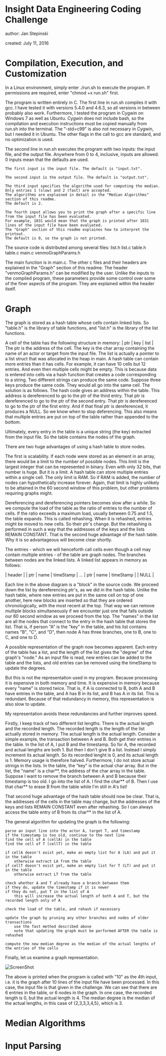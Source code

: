 # Insight Data Engineering Coding Challenge
author: Jan Stepinski

created: July 11, 2016

# Compilation, Execution, and Customization

In a Linux environment, simply enter ./run.sh to execute the program. 
If permissions are required, enter "chmod +x run.sh" first.

The program is written entirely in C.
The first line in run.sh compiles it with gcc. I have tested it with versions 5.4.0 and 4.6.3, so all versions in between probably also work. Furthermore, I tested the program in Cygwin on Windows 7 as well as Ubuntu. Cygwin does not include bash, so the compilation and execution instructions must be copied manually from run.sh into the terminal. The "-std=c99" is also not necessary in Cygwin, but I needed it in Ubuntu. 
The other flags in the call to gcc are standard, and no optimization is used.

The second line in run.sh executes the program with two inputs: the input file, and the output file.
Anywhere from 0 to 4, inclusive, inputs are allowed. 0 inputs mean that the defaults are used.

	The first input is the input file. The default is "input.txt".
	
	The second input is the output file. The default is "output.txt".
	
	The third input specifies the algorithm used for computing the median. 
	Only entries 1 (slow) and 2 (fast) are accepted. 
	The algorithms are explained in detail in the "Median Algorithms" section of this readme. 
	The default is 2.
	
	The fourth input allows you to print the graph after a specific line from the input file has been evaluated. 
	For example, 1031 would mean that the graph is printed after 1031 lines of the input file have been evaluated. 
	The "Graph" section of this readme explaines how to interpret the printout. 
	The default is 0, so the graph is not printed.

The source code is distributed among several files:
	list.h
	list.c
	table.h
	table.c
	main.c
	venmoGraphParams.h

The main function is in main.c. The other c files and their headers are explained in the "Graph" section of this readme.
The header "venmoGraphParams.h" can be modified by the user. Unlike the inputs to the compiled program, these parameters provide some control over some of the finer aspects of the program. They are explained within the header itself.

# Graph

The graph is stored as a hash table whose cells contain linked lists.
So "table.h" is the library of table functions, and "list.h" is the library of the list functions.

A cell of the table has the following structure in memory:
| ptr | key | list |
The ptr is the address of the cell.
The key is the char array containing the name of an actor or target from the input file.
The list is actually a pointer to a list struct that was allocated in the heap in main.
A hash table can contain more entries than it has cells. For example, it can have 10 cells but 12 entries. And even then multiple cells might be empty. This is because data is entered into cells via a hash function that creates a code corresponding to a string. Two different strings can produce the same code.
Suppose three keys produce the same code. They would all go into the same cell. The solution is as follows.
The hash code gives an address within the table.
This address is dereferenced to go to the ptr of the third entry. That ptr is dereferenced to go to the ptr of the second entry. That ptr is dereferenced to go to the ptr of the first entry. And if that final ptr is dereferenced, it produces a NULL. So we know when to stop deferencing.
This also means that multiple entries are put on top of the table rather than appended to the bottom.

Ultimately, every entry in the table is a unique string (the key) extracted from the input file. So the table contains the nodes of the graph.

There are two huge advantages of using a hash table to store nodes.

The first is scalability. If each node were stored as an element in an array, there would be a limit to the number of possible nodes. This limit is the largest integer that can be represented in binary. Even with only 32 bits, that number is huge. But it is a limit. A hash table can store multiple entries within a single cell. The only limit is RAM. So if RAM is added, the number of nodes can hypothetically increase forever. Again, that limit is highly unlikely to be attained in the 60 second window of this problem, but other problems requiring graphs might.

Dereferencing and dereferencing pointers becomes slow after a while. So we compute the load of the table as the ratio of entries to the number of cells. If the ratio exceeds a maximum load, usually between 0.75 and 1.5, the table expands. This is called rehashing. When it is rehashed, entries might be moved to new cells. So their ptr's change. But the rehashing is performed in such a way that the addresses of the keys and the lists REMAIN CONSTANT.
That is the second huge advantage of the hash table. Why it is so advantageous will become clear shortly.

The entries - which we will henceforth call cells even though a cell may contain multiple entries - of the table are graph nodes. 
The branches between nodes are the linked lists.
A linked list appears in memory as follows:

| header |
|   ptr  | name | timeStamp |
    ...
|   ptr  | name | timeStamp |
|  NULL  |

Each line in the above diagram is a "block" in the source code.
We proceed down the list by dereferencing ptr's, as we did in the hash table.
Unlike the hash table, where new entries are put in the same cell on top of one another, here new blocks are inserted so that they are ordered chronologically, with the most recent at the top. That way we can remove multiple blocks simultaneously if we encounter just one that falls outside our 60 second window as we proceed from the top.
The "names" in the list are all the nodes that connect to the entry in the hash table that stores the list.
That is, if person "A" is the "key" in the table, and his list contains names "B", "C", and "D", then node A has three branches, one to B, one to C, and one to D.

A possible representation of the graph now becomes apparent. Each entry of the table has a list, and the length of the list gives the "degree" of the graph's "node." As an input file is read, new entries can be added to the table and the lists, and old entries can be removed using the timeStamp to update the degrees.

But this is not the representation used in my program.
Because processing it is expensive in both memory and time.
It is expensive in memory because every "name" is stored twice. That is, if A is connected to B, both A and B have entries in the table, and A has B in its list, and B has A in its list. This is redundant. 
Because of that redundancy in memory, this representation is also slow to update. 

My representation avoids these redundancies and further improves speed.

Firstly, I keep track of two different list lengths. There is the actual length and the recorded length. The recorded length is the length of the list actually stored in memory. The actual length is the actual length. 
Consider a simple example, the transaction between A and B. 
Both get their entries in the table.
In the list of A, I put B and the timestamp. So for A, the recorded and actual lengths are both 1.
But then I don't give B a list. Instead I simply increment its actual length. So its recorded lenght is 0, and its actual length is 1.
Memory usage is therefore halved.
Furthermore, I do not store actual strings in the lists. 
In the table, the "key" is the actual char array. 
But in the list, the "name" is a char**, the address of the char array in the table.
Suppose I want to remove the branch between A and B because their timestamp is too old. 
I go into the list of A. I find the char** of B. Then I use that char** to erase B from the table while I'm still in A's list!

That second huge advantage of the hash table should now be clear. That is, the addresses of the cells in the table may change, but the addresses of the keys and lists REMAIN CONSTANT even after rehashing. So I can always access the table entry of B from its char** in the list of A.

The general algorithm for updating the graph is the following:

	parse an input line into the actor A, target T, and timestamp
	if the timestamp is too old, continue to the next line
	find the cell of A (cellA) in the table
	find the cell of T (cellT) in the table
	
	if cellA doesn't exist yet, make an empty list for A (LA) and put it in the table
		otherwise extract LA from the table
	if cellT doesn't exist yet, make an empty list for T (LT) and put it in the table
		otherwise extract LT from the table
	
	check whether A and T already have a branch between them
	if they do, update the timestamp if it is newer
	if they do not, put T in the list of A
		this will increase the actual length of both A and T, but the recorded length only of A
	
	check the load of the table, and rehash if necessary
	
	update the graph by pruning any other branches and nodes of older transactions
		use the fast method described above
		note that updating the graph must be performed AFTER the table is rehashed
	
	compute the new median degree as the median of the actual lengths of the entries of the cells

Finally, let us examine a graph representation.

![ScreenShot](https://raw.github.com/jstepinski/Insight-Data-Engineering-Challenge/graphDisp.PNG)

The above is printed when the program is called with "10" as the 4th input, i.e. it is the graph after 10 lines of the input file have been processed. In this case, the input file is that given in the challenge.
We can see that there are 6 entries in the table, or 6 nodes in the graph. In one case, the recorded length is 0, but the actual length is 4. The median degree is the median of the actual lengths, in this case of {2,3,3,3,4,5}, which is 3.

# Median Algorithms



# Input Parsing

